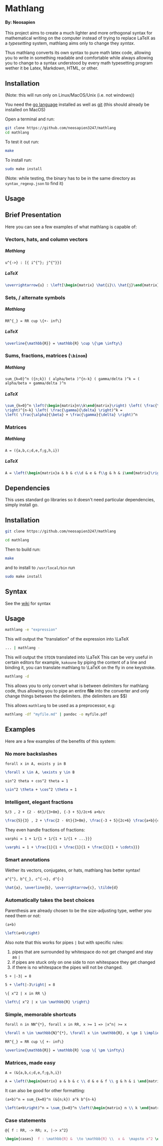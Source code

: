 # Mathlang

#### By: Neosapien

This project aims to create a much lighter and more orthogonal syntax for mathematical writing on the computer
instead of trying to replace LaTeX as a *typesetting* system, mathlang aims only to change they *syntax*.

Thus mathlang converts its own syntax to pure math latex code, allowing you to write in something readable and comfortable
while always allowing you to change to a syntax understood by every math typesetting program wether it be Latex, Markdown, HTML,
or other.

## Installation

(Note: this will run only on Linux/MacOS/Unix (i.e. not windows))

You need the [go language](https://go.dev/) installed
as well as [git](https://git-scm.com/) (this should already be installed on MacOS)

Open a terminal and run:
```bash
git clone https://github.com/neosapien3247/mathlang
cd mathlang
```

To test it out run:

```bash
make
```

To install run:

```bash
sudo make install
```

(Note: while testing, the binary has to be in the same directory as `syntax_regexp.json` to find it)

## Usage


## Brief Presentation

Here you can see a few examples of what mathlang is capable of:

### Vectors, hats, and column vectors
##### Mathlang
```
u^{->} : [{ i^{^}; j^{^}}] 
```
##### LaTeX
```latex
\overrightarrow{u} : \left[\begin{matrix} \hat{i}\\ \hat{j}\end{matrix}\right] 
```
### Sets, / alternate symbols
##### Mathlang
```
RR^{_} = RR cup \{+- inf\}
```
##### LaTeX
```latex
\overline{\mathbb{R}} = \mathbb{R} \cup \{\pm \infty\}
```
### Sums, fractions, matrices (`\binom`)
##### Mathlang
```
sum_{k=0}^n ({n;k}) ( alpha/beta )^{n-k} ( gamma/delta )^k = ( alpha/beta + gamma/delta )^n
```
##### LaTeX
```latex
\sum_{k=0}^n \left(\begin{matrix}n\\k\end{matrix}\right) \left( \frac{\alpha}{\beta}
\right)^{n-k} \left( \frac{\gamma}{\delta} \right)^k =
\left( \frac{\alpha}{\beta} + \frac{\gamma}{\delta} \right)^n
```
### Matrices
##### Mathlang
```
A = ({a,b,c;d,e,f;g,h,i})
```
##### LaTeX
```latex
A = \left(\begin{matrix}a & b & c\\d & e & f\\g & h & i\end{matrix}\right)
```

## Dependencies
This uses standard go libraries so it doesn't need particular dependencies, simply install go.

## Installation
```bash
git clone https://github.com/neosapien3247/mathlang
```
```bash
cd mathlang
```
Then to build run:
```bash
make
```
and to install to `/usr/local/bin` run
```bash
sudo make install
```

## Syntax
See the [wiki](https://github.com/neosapien3247/mathlang/wiki) for syntax

##  Usage

```bash
mathlang -e "expression"
```
This will output the "translation" of the expression into \LaTeX

```bash
... | mathlang -
```
This will output the `STDIN` translated into \LaTeX
This can be very useful in certain editors for example, `kakoune`
by piping the content of a line and binding it, you can translate
mathlang to \LaTeX on the fly in one keystroke.

```bash
mathlang -d
```

This allows you to only convert what is between delimiters for mathlang code,
thus allowing you to pipe an entire **file** into the converter and only change things between
the delimiters. (the delimiters are $$)

This allows `mathlang` to be used as a preprocessor, e.g:
```bash
mathlang -df "myfile.md" | pandoc -o myfile.pdf
```

## Examples

Here are a few examples of the benefits of this system:

### No more backslashes

```
forall x in A, exists y in B
```

```latex
\forall x \in A, \exists y \in B
````

```
sin^2 theta + cos^2 theta = 1
```

```latex
\sin^2 \theta + \cos^2 \theta = 1
```
### Intelligent, elegant fractions

```
5/3 , 2 + {2 - 6t}/{3+8m}, {-3 + 5}/2c+6 a+b/c
```
  

```latex
\frac{5}{3} , 2 + \frac{2 - 6t}{3+8m}, \frac{-3 + 5}{2c+6} \frac{a+b}{c}
```

They even handle fractions of fractions:

```
varphi = 1 + 1/{1 + 1/{1 + 1/{1 + ...}}}
```

```latex
\varphi = 1 + \frac{1}{1 + \frac{1}{1 + \frac{1}{1 + \cdots}}}
```

### Smart annotations

Wether its vectors, conjugates, or hats, mathlang has better syntax!

```
a^{^}, b^{_}, c^{->}, d^{~}
```

```latex
\hat{a}, \overline{b}, \overrightarrow{c}, \tilde{d}
```

### Automatically takes the best choices

Parenthesis are already chosen to be the size-adjusting type, wether you need them or not:

```
(a+b)
```
  
```latex
\left(a+b\right)
```

Also note that this works for pipes `|` but with specific rules:
1. pipes that are surrounded by whitespace do not get changed and stay as `|`
2. if pipes are stuck only on one side to non whitespace they get changed
3. if there is no whitespace the pipes will not be changed.

```
5 + |-3| = 8
```

```latex
5 + \left|-3\right| = 8
```

```
\{ x^2 | x in RR \}
```

```latex
\left\{ x^2 | x \in \mathbb{R} \right\}
```

### Simple, memorable shortcuts

```
forall n in NN^{*}, forall x in RR, x >= 1 => |x^n| >= x
```

```latex
\forall n \in \mathbb{N}^{*}, \forall x \in \mathbb{R}, x \ge 1 \implies |x^n| \ge x
```

```
RR^{_} = RR cup \{ +- inf\}
```

```latex
\overline{\mathbb{R}} = \mathbb{R} \cup \{ \pm \infty\}
```
### Matrices, made easy

```
A = (&{a,b,c;d,e,f;g,h,i})
```

```latex
A = \left(\begin{matrix} a & b & c \\ d & e & f \\ g & h & i \end{matrix}\right)
```

It can also be good for other formatting:

```
(a+b)^n = sum_{k=0}^n (&{n;k}) a^k b^{n-k}
```

```latex
\left(a+b\right)^n = \sum_{k=0}^n \left(\begin{matrix} n \\ k \end{matrix}\right) a^k b^{n-k}
```

### Case statements

```
@{ f : RR, -> RR; x, |-> x^2}
```
  
```latex
\begin{cases}  f : \mathbb{R} &  \to \mathbb{R} \\  x &  \mapsto x^2 \end{cases}
```

